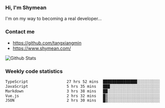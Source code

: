 ### Hi, I'm Shymean

I'm on my way to becoming a real developer...

### Contact me

- <https://github.com/tangxiangmin>
- <https://www.shymean.com/>

![Github Stats](https://github-readme-stats.vercel.app/api?username=tangxiangmin&show_icons=true&theme=dark)


###  Weekly code statistics

<!--START_SECTION:waka-->

```txt
TypeScript                 27 hrs 52 mins  ███████████████░░░░░░░░░░   60.15 %
JavaScript                 5 hrs 35 mins   ███░░░░░░░░░░░░░░░░░░░░░░   12.08 %
Markdown                   3 hrs 38 mins   ██░░░░░░░░░░░░░░░░░░░░░░░   07.85 %
Vue.js                     2 hrs 32 mins   █▒░░░░░░░░░░░░░░░░░░░░░░░   05.48 %
JSON                       2 hrs 30 mins   █▒░░░░░░░░░░░░░░░░░░░░░░░   05.41 %
```

<!--END_SECTION:waka-->